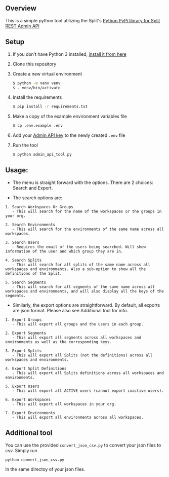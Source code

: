 ## Overview

This is a simple python tool utilizing the Split's [Python PyPi library for Split REST Admin API](https://help.split.io/hc/en-us/articles/4412331052685-Python-PyPi-library-for-Split-REST-Admin-API)

## Setup

1. If you don’t have Python 3 installed, [install it from here](https://www.python.org/downloads/)

2. Clone this repository

3. Create a new virtual environment

   ```bash
   $ python -m venv venv
   $ . venv/bin/activate
   ```

4. Install the requirements

   ```bash
   $ pip install -r requirements.txt
   ```

6. Make a copy of the example environment variables file

   ```bash
   $ cp .env.example .env
   ```

7. Add your [Admin API key](https://help.split.io/hc/en-us/articles/360019916211-API-keys#adding-admin-api-keys) to the newly created `.env` file

8. Run the tool

   ```bash
   $ python admin_api_tool.py
   ```


## Usage:

- The menu is straight forward with the options. There are 2 choices: Search and Export.

- The search options are:

```
1. Search Workspaces Or Groups
   - This will search for the name of the workspaces or the groups in your org.

2. Search Environments
   - This will search for the environments of the same name across all workspaces.

3. Search Users
   - Requires the email of the users being searched. Will show information of the user and which group they are in.

4. Search Splits
   - This will search for all splits of the same name across all workspaces and environments. Also a sub-option to show all the definitions of the Split.

5. Search Segments
   - This will search for all segments of the same name across all workspaces and environments, and will also display all the keys of the segments.

```
- Similarly, the export options are straightforward. By default, all exports are json format. Please also see Additional tool for info.

```
1. Export Groups
   - This will export all groups and the users in each group.

2. Export Segments
   - This will export all segments across all workspaces and environments as well as the corresponding keys.

3. Export Splits
   - This will export all Splits (not the definitions) across all workspaces and environments.

4. Export Split Definitions
   - This will export all Splits definitions across all workspaces and environments.

5. Export Users
   - This will export all ACTIVE users (cannot export inactive users).

6. Export Workspaces
   - This will export all workspaces in your org.

7. Export Environments
   - This will export all environments across all workspaces.

```

## Additional tool
You can use the provided `convert_json_csv.py` to convert your json files to csv. Simply run

```
python convert_json_csv.py
```

In the same directoy of your json files.

